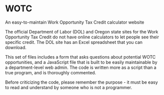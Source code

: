 # WOTC
An easy-to-maintain Work Opportunity Tax Credit calculator website

The official Department of Labor (DOL) and Oregon state sites for the Work Opportunity Tax Credit
do not have online calculators to let people see their specific credit. The DOL site has an Excel
spreadsheet that you can download.

This set of files includes a form that asks questions about potential WOTC opportunities, and a
JavaScript file that is built to be easily maintainable by a department-level web admin. The code
is written more as a script than a true program, and is thoroughly commented.

Before criticizing the code, please remember the purpose - it must be easy to read and understand
by someone who is not a programmer.

